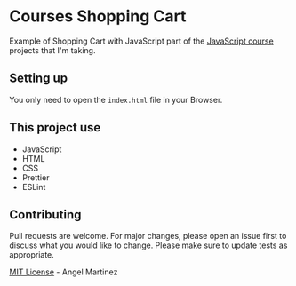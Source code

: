 # Courses Shopping Cart

Example of Shopping Cart with JavaScript part of the [JavaScript course](https://www.udemy.com/course/javascript-moderno-guia-definitiva-construye-10-proyectos/) projects that I'm taking.

## Setting up

You only need to open the `index.html` file in your Browser.

## This project use

- JavaScript
- HTML
- CSS
- Prettier
- ESLint

## Contributing

Pull requests are welcome. For major changes, please open an issue first to discuss what you would like to change. Please make sure to update tests as appropriate.

[MIT License](LICENSE) - Angel Martinez